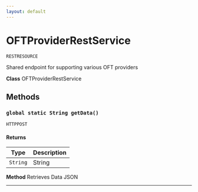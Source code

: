 ```yaml
---
layout: default
---
```

# OFTProviderRestService

`RESTRESOURCE`

Shared endpoint for supporting various OFT providers


**Class** OFTProviderRestService

## Methods
### `global static String getData()`

`HTTPPOST`
#### Returns

|Type|Description|
|---|---|
|`String`|String|


**Method** Retrieves Data JSON

---
